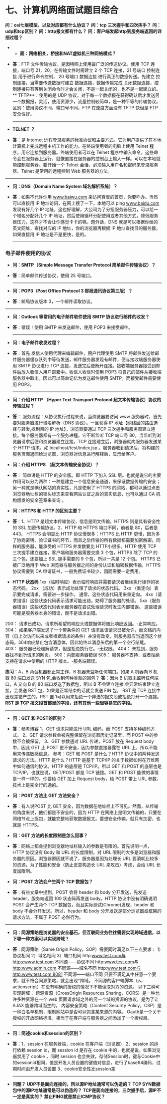 # 七、计算机网络面试题目综合

**问：osi七层模型，以及对应都有什么协议？**
**问：tcp 三次握手和四次挥手？**
**问：udp和tcp区别？**
**问：http报文都有什么？**
**问：客户端发起http到服务端返回的详细过程？**


* * **面：网络相关，桥接和NAT虚拟机三种网络模式？**
* **答**：FTP 文件传输协议，是因特网上使用最广泛的传送协议。使用 TCP 连接，端口号 21，20。在传输文件时需建立 2 个 TCP 连接，21 号端口 控制连接 用于进行命令控制， 20 号端口 数据连接 进行真正的数据传送。先建立 控制连接，当需要传送数据时建立 数据连接，数据传输完成 关闭数据连接，控制连接只有等到关闭命令时才会关闭，不是一起关闭的，也不是一起建立的。
** TFTP**：使用的是 UDP 协议，对于每一个数据报在获得确认后才发送另一个数据报，灵活，使用资源少，流量控制较简单，是一种平等的传输协议。
区别：使用协议不同，端口号不同，FTP 在速度方面没有 TFTP 快但是 FTP 安全性好。
  
  ****
  
* **TELNET ？**
* **答**：是 Internet 远程登录服务的标准协议和主要方式。它为用户提供了在本地计算机上完成远程主机工作的能力。在终端使用者的电脑上使用 Telnet 程序，用它连接到服务器。终端使用者可以在 Telnet 程序中输入命令，这些命令会在服务器上运行，就像直接在服务器的控制台上输入一样。可以在本地就能控制服务器。要开始一个 Telnet 会话，必须输入用户名和密码来登录服务器。Telnet 是常用的远程控制 Web 服务器的方法。
  
****

* **问：DNS（Domain Name System 域名解析系统）？**
* **答**：如果不允许你用 www.baiwu.com 来访问百度的首页，你要咋办。当然可以直接用 IP 地址访问，在网上搜了一下，本地可以 ping www.baidu.com 发现有好几个 IP 地址，这也好理解，大公司为了分担服务器压力，可以给一个域名分配好几个 IP 地址，然后使用循环分配使用或者其他方式，降低服务器压力，这样才不会让你感觉卡卡的嘛。题外话，DNS 就是可以根据你给的英文网址，查找对应的 IP 地址，你的浏览器再根据 IP 地址查找目的服务器，如果直接用 IP 地址是不是更快，是的。
  
  ****
### 电子邮件使用的协议
* **问：SMTP（Simple Message Transfer Protocol 简单邮件传输协议）？**
* **答**：简单邮件传送协议，使用 25 号端口。
  
  ****
  
* **问：POP3（Post Office Protocol 3 邮局通讯协议第三版）？**
* **答**：邮局协议版本 3，一个邮件读取协议。
  
****

* **问：Outlook 等常用的电子邮件软件使用 SMTP 协议进行邮件的收发？**
* **答**：错误！使用 SMTP 来发送邮件，使用 POP3 来接受邮件。
  
  ****
  
* **问：电子邮件收发过程？**
* **答**：首先 发信人使用代理来编辑邮件，用户代理使用 SMTP 将邮件发送给邮件服务器缓存队列中等待发送，邮件服务器发现有邮件，便与接收端服务器使用 SMTP 协议进行 TCP 连接，发送完后便断开连接。接收端服务器接受到邮件后放入收信人用户邮箱中。收信人收信时使用 POP3 将自己的邮件从接收端服务器中取出。因此可以简单记忆为发送邮件使用 SMTP，而接受邮件需要使用 POP3。
  
  ****

* **问：介绍 HTTP （Hyper Text Transport Protocol 超文本传输协议）协议的传输过程？**
* **答**： 服务流程：从协议执行过程来说，当浏览器要访问 www 服务器时，首先要对服务器进行域名解析（DNS 协议）。一旦获得 IP 地址【网络层的路由选择与转发,找到目的 IP 地址】，浏览器要通过 TCP 三次握手和服务器建立连接。每个服务器都有一个服务进程，它不断监听 TCP 端口号 80，当监听到浏览器请求后便和浏览器建立连接。TCP 连接建立后，浏览器就向服务器发送某个 HTTP 请求。如 localhost/test/index.jsp 。服务器收到请求后，将构建的服务页面返回给浏览器，浏览器对信息进行解释后，显示给客户。

* **问：介绍 HTTPS （超文本传输安全协议）？**
* **答**： 简单讲是 HTTP 的安全版。即 HTTP 下加入 SSL 层。也就是说它的主要作用可以分为两种：一种是建立一个信息安全通道，来保证数据传输的安全；另一种就是确认网站的真实性，凡是使用了 HTTPS 的网站，都可以通过点击浏览器地址栏的锁头标志来查看网站认证之后的真实信息，也可以通过 CA 机构颁发的安全签章来查询 。

* **问：HTTPS 和 HTTP 的区别主要？**
* **答**：1、HTTP 是超文本传输协议，信息是明文传输，HTTPS 则是具有安全性的 SSL 加密传输协议。2、HTTP 和 HTTPS 端口不同，前者是 80，后者是 443。
HTTPS 会明显比 HTTP 协议慢很多：HTTPS 比 HTTP 更慢，因为多了协商密钥、验证证书的环节，而且之后传输的所有数据都需要加密解密。同样的服务器，能承受的 HTTPS 并发数要比 HTTP小很多。HTTP 使用 TCP 三次握手建立连接，客户端和服务器需要交换 3 个包，HTTPS 除了 TCP 的三个包，还要加上 SSL 握手需要的 9 个包，所以一共是 12 个包。
  HTTPS 已被广泛地用于 Web 浏览器与服务器之间的身份认证和加密数据传输，HTTPS 协议需要到 CA 申请证书，一般免费证书较少，因而需要一定费用。

* **HTTP 状态码**
1xx（临时响应）表示临时响应并需要请求者继续执行操作的状态代码。
2xx （成功）表示成功处理了请求的状态代码。
3xx （重定向）表示要完成请求，需要进一步操作。 通常，这些状态代码用来重定向。
4xx（请求错误）这些状态代码表示请求可能出错，妨碍了服务器的处理。
5xx（服务器错误）这些状态代码表示服务器在尝试处理请求时发生内部错误。 这些错误可能是服务器本身的错误，而不是请求出错。

200： 请求已成功，请求所希望的响应头或数据体将随此响应返回。-正常响应。
304： 如果客户端发送了一个带条件的 GET 请求且该请求已被允许，而文档的内容（自上次访问以来或者根据请求的条件）并没有改变，则服务器应当返回这个状态码。304响应禁止包含消息体，因此始终以消息头后的第一个空行结尾。
403： 服务器已经理解请求，但是拒绝执行它。-无权限。
404： 未找到，服务器找不到所请求的网页。
500：内部服务器错误
505： 服务器不支持，或者拒绝支持在请求中使用的 HTTP 版本。-服务端错误。

  **练习**：A，B 两台机器都正常工作，B 机器未监听任何端口。如果 A 机器向 B 机器 80 端口发送 SYN 包,会收到何种类型的回包？
  **答**：因为 B 机器未监听任何端口，A 又向  B 的 80 端口发送了数据包，所以 B 不会建立连接,会异常结束建立连接，会发送 RST 包，如果是正常结束的话就会发送 FIN 包， RST 是 TCP 连接中 出现差错产生的，RST 置 1可以用来拒绝一个非法的报文段或拒绝打开一个连接。**RST 是 TCP 报文段首部里的字段，还有其他一些很容易忘的字段。**
****

* **问：GET 和 POST的区别？**
* **答**：[参考博客](https://www.cnblogs.com/logsharing/p/8448446.html)
1、GET 请求只能进行 URL 编码，而 POST 支持多种编码方式。
2、GET 请求参数会被完整保留在浏览器历史记录里，而 POST 中的参数不会被保留。
3、GET 参数通过 URL 传递，POST 放在 Request body 中，因此 GET 比 POST 更不安全，因为参数直接暴露在 URL 上，所以不能用来传递敏感信息。
参考：GET 和 POST 是什么？HTTP 协议中的两种发送请求的方法。HTTP 是什么？HTTP 是基于 TCP/IP 的关于数据如何在万维网中如何通信的协议。HTTP 的底层是 TCP/IP。所以 GET 和 POST 的底层也是 TCP/IP，也就是说，GET/POST 都是 TCP 链接。GET 和 POST 能做的事情是一样一样的。你要给 GET 加上 Request body，给 POST 带上 URL 参数，技术上是完全行的通的。



* **问：POST 方法比 GET 方法安全？**
* **答**：有人说POST 比 GET 安全，因为数据在地址栏上不可见。然而，从传输的角度来说，他们都是不安全的，因为 HTTP 在网络上是明文传输的，只要在网络节点上捉包，就能完整地获取数据报文。要想安全传输，就只有加密，也就是 HTTPS。

* **问：GET 方法的长度限制是怎么回事？**
* **答**：网络上都会提到浏览器地址栏输入的参数是有限的。首先说明一点，HTTP 协议没有 Body 和 URL 的长度限制，对 URL 限制的大多是浏览器和服务器的原因。浏览器原因就不说了，服务器是因为处理长 URL 要消耗比较多的资源，为了性能和安全（防止恶意构造长 URL 来攻击）考虑，会给 URL 长度加限制。

* **问：POST 方法会产生两个 TCP 数据包？**
* **答**：有些文章中提到，POST 会将 header 和 body 分开发送，先发送 header，服务端返回 100 状态码再发送 body。HTTP 协议中没有明确说明 POST 会产生两个 TCP 数据包，而且实际测试(Chrome)发现，header 和 body 不会分开发送。所以，header 和 body 分开发送是部分浏览器或框架的请求方法，不属于 POST 必然行为。
  
****

* **问：同源策略是浏览器的安全基石，但互联网业务往往需要实现跨域通信，以下哪一种方案可以实现跨域？**

* **答**：同源策略（Same Origin Policy，SOP）需要同时满足以下三点要求： 
  1）协议相同  2）域名相同 3）端口相同 
   http:www.test.com与https:www.test.com 不同源——协议不同 
   http:www.test.com与http:www.admin.com 不同源——域名不同 
   http:www.test.com与http:www.test.com:8081 不同源——端口不同
   只要不满足其中任意一个要求，就不符合同源策略，就会出现“跨域。
  不同源的客户端脚本（js，actionscript）在没有明确的授权的情况下不能读取对方的资源。
  以下三种可实现跨域：
  跨源资源（CrossOrigin Resources Sharing，CORS）是一种允许多种资源在一个 web 页面请求域之外的另一个域的资源的协议，是为了让 AJAX 能够跨域而生的。
  内容安全策略（Content Security Policy，CSP）是一种白名单机制，限制网站中是否可以包含某来源的内容。
  Oauth是一个关于授权的开放网络标准，相当于在客户端与服务器之间添加了一个授权层。
  
  ****
  
* **问：简述cookie和session的区别？**
* **答**：1，session 在服务器端，cookie 在客户端（浏览器）
  2、session 的运行依赖 session id，而 session id 是存在 cookie 中的，也就是说，如果浏览器禁用了 cookie ，同时 session 也会失效，存储Session时，键与Cookie中的sessionid相同，值是开发人员设置的键值对信息，进行了base64编码，过期时间由开发人员设置
  3、cookie安全性比session差
  
  ****
  
* **问题？**
  **UDP不是面向连接的，所以源IP地址通常可以伪造的？
  TCP SYN数据包中的源IP地址通常是可以伪造的？
  TCP是面向连接的，三次握手后，源IP不一定是真实的？
  禁止PING就是禁止ICMP协议？**



